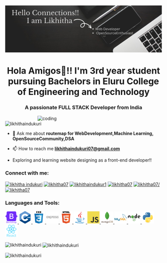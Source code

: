 ![logo](https://github.com/likhithaindukuri/likhithaindukuri/blob/main/Linked.jpg)


<h1 align="center">Hola Amigos👋!! I'm 3rd year student pursuing Bachelors in  Eluru  College of Engineering and Technology</h1>
<h3 align="center">A passionate FULL STACK Developer from India </h3>

<img align="right" alt="coding" width="400" src="">

<p align="left"> <img src="https://komarev.com/ghpvc/?username=likhithaindukuri&label=Profile%20views&color=0e75b6&style=flat" alt="likhithaindukuri" /> </p>

- 💬 Ask me about **routemap for WebDevelopment,Machine Learning, OpenSourceCommunity,DSA**

- 📫 How to reach me **likhithaindukuri07@gmail.com**
- Exploring and learning website designing as a front-end developer!!

<h3 align="left">Connect with me: </h3>
<p align="left">
<a href="https://linkedin.com/in/likhitha indukuri" target="blank"><img align="center" src="https://raw.githubusercontent.com/rahuldkjain/github-profile-readme-generator/master/src/images/icons/Social/linked-in-alt.svg" alt="likhitha indukuri" height="30" width="40" /></a>
<a href="https://www.codechef.com/users/likhitha07" target="blank"><img align="center" src="https://cdn.jsdelivr.net/npm/simple-icons@3.1.0/icons/codechef.svg" alt="likhitha07" height="30" width="40" /></a>
<a href="https://www.hackerrank.com/likhithaindukur1" target="blank"><img align="center" src="https://raw.githubusercontent.com/rahuldkjain/github-profile-readme-generator/master/src/images/icons/Social/hackerrank.svg" alt="likhithaindukur1" height="30" width="40" /></a>
<a href="https://codeforces.com/profile/likhitha07" target="blank"><img align="center" src="https://raw.githubusercontent.com/rahuldkjain/github-profile-readme-generator/master/src/images/icons/Social/codeforces.svg" alt="likhitha07" height="30" width="40" /></a>
<a href="https://www.leetcode.com/likhitha07/" target="blank"><img align="center" src="https://raw.githubusercontent.com/rahuldkjain/github-profile-readme-generator/master/src/images/icons/Social/leet-code.svg" alt="likhitha07/" height="30" width="40" /></a>
<a href="https://auth.geeksforgeeks.org/user/likhitha07" target="blank"><img align="center" src="https://raw.githubusercontent.com/rahuldkjain/github-profile-readme-generator/master/src/images/icons/Social/geeks-for-geeks.svg" alt="likhitha07" height="30" width="40" /></a>
</p>

<h3 align="left">Languages and  Tools:</h3>
<p align="left"> <a href="https://getbootstrap.com" target="_blank" rel="noreferrer"> <img src="https://raw.githubusercontent.com/devicons/devicon/master/icons/bootstrap/bootstrap-plain-wordmark.svg" alt="bootstrap" width="40" height="40"/> </a> <a href="https://www.w3schools.com/cpp/" target="_blank" rel="noreferrer"> <img src="https://raw.githubusercontent.com/devicons/devicon/master/icons/cplusplus/cplusplus-original.svg" alt="cplusplus" width="40" height="40"/> </a> <a href="https://www.w3schools.com/css/" target="_blank" rel="noreferrer"> <img src="https://raw.githubusercontent.com/devicons/devicon/master/icons/css3/css3-original-wordmark.svg" alt="css3" width="40" height="40"/> </a> <a href="https://expressjs.com" target="_blank" rel="noreferrer"> <img src="https://raw.githubusercontent.com/devicons/devicon/master/icons/express/express-original-wordmark.svg" alt="express" width="40" height="40"/> </a> <a href="https://www.w3.org/html/" target="_blank" rel="noreferrer"> <img src="https://raw.githubusercontent.com/devicons/devicon/master/icons/html5/html5-original-wordmark.svg" alt="html5" width="40" height="40"/> </a> <a href="https://www.java.com" target="_blank" rel="noreferrer"> <img src="https://raw.githubusercontent.com/devicons/devicon/master/icons/java/java-original.svg" alt="java" width="40" height="40"/> </a> <a href="https://developer.mozilla.org/en-US/docs/Web/JavaScript" target="_blank" rel="noreferrer"> <img src="https://raw.githubusercontent.com/devicons/devicon/master/icons/javascript/javascript-original.svg" alt="javascript" width="40" height="40"/> </a> <a href="https://www.mongodb.com/" target="_blank" rel="noreferrer"> <img src="https://raw.githubusercontent.com/devicons/devicon/master/icons/mongodb/mongodb-original-wordmark.svg" alt="mongodb" width="40" height="40"/> </a> <a href="https://www.mysql.com/" target="_blank" rel="noreferrer"> <img src="https://raw.githubusercontent.com/devicons/devicon/master/icons/mysql/mysql-original-wordmark.svg" alt="mysql" width="40" height="40"/> </a> <a href="https://nodejs.org" target="_blank" rel="noreferrer"> <img src="https://raw.githubusercontent.com/devicons/devicon/master/icons/nodejs/nodejs-original-wordmark.svg" alt="nodejs" width="40" height="40"/> </a> <a href="https://www.python.org" target="_blank" rel="noreferrer"> <img src="https://raw.githubusercontent.com/devicons/devicon/master/icons/python/python-original.svg" alt="python" width="40" height="40"/> </a> <a href="https://reactjs.org/" target="_blank" rel="noreferrer"> <img src="https://raw.githubusercontent.com/devicons/devicon/master/icons/react/react-original-wordmark.svg" alt="react" width="40" height="40"/> </a> </p>
<p><img align="left" src="https://github-readme-stats.vercel.app/api/top-langs?username=likhithaindukuri&show_icons=true&locale=en&layout=compact" alt="likhithaindukuri" /></p>
<p>&nbsp;<img align="center" src="https://github-readme-stats.vercel.app/api?username=likhithaindukuri&show_icons=true&locale=en" alt="likhithaindukuri" /></p>
<p><img align="center" src="https://github-readme-streak-stats.herokuapp.com/?user=likhithaindukuri&" alt="likhithaindukuri" /></p>
